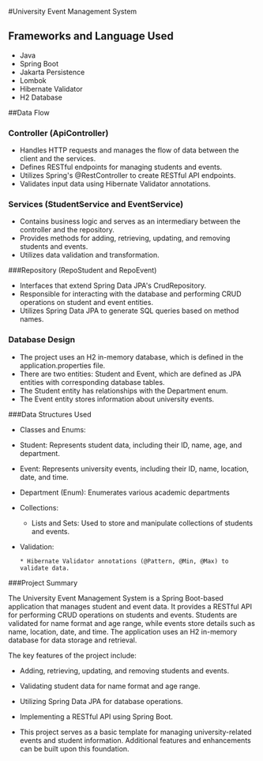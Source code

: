#University Event Management System## Frameworks and Language Used* Java* Spring Boot* Jakarta Persistence* Lombok* Hibernate Validator * H2 Database##Data Flow### Controller (ApiController)* Handles HTTP requests and manages the flow of data between the client and the services.* Defines RESTful endpoints for managing students and events.* Utilizes Spring's @RestController to create RESTful API endpoints.* Validates input data using Hibernate Validator annotations.### Services (StudentService and EventService)* Contains business logic and serves as an intermediary between the controller and the repository.* Provides methods for adding, retrieving, updating, and removing students and events.* Utilizes data validation and transformation.###Repository (RepoStudent and RepoEvent)* Interfaces that extend Spring Data JPA's CrudRepository.* Responsible for interacting with the database and performing CRUD operations on student and event entities.* Utilizes Spring Data JPA to generate SQL queries based on method names.### Database Design* The project uses an H2 in-memory database, which is defined in the application.properties file.* There are two entities: Student and Event, which are defined as JPA entities with corresponding database tables.* The Student entity has relationships with the Department enum. * The Event entity stores information about university events.###Data Structures Used* Classes and Enums:* Student: Represents student data, including their ID, name, age, and department.* Event: Represents university events, including their ID, name, location, date, and time.*  Department (Enum): Enumerates various academic departments* Collections:     *  Lists and Sets: Used to store and manipulate collections of students and events.* Validation:       * Hibernate Validator annotations (@Pattern, @Min, @Max) to validate data.###Project SummaryThe University Event Management System is a Spring Boot-based application that manages student and event data. It provides a RESTful API for performing CRUD operations on students and events. Students are validated for name format and age range, while events store details such as name, location, date, and time. The application uses an H2 in-memory database for data storage and retrieval.The key features of the project include:* Adding, retrieving, updating, and removing students and events.* Validating student data for name format and age range.* Utilizing Spring Data JPA for database operations.* Implementing a RESTful API using Spring Boot.* This project serves as a basic template for managing university-related events and student information. Additional features and enhancements can be built upon this foundation.